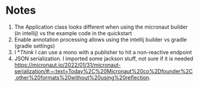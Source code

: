 # Notes
1. The Application class looks different when using the micronaut builder (in intellij) vs the example code in the quickstart
2. Enable annotation processing allows using the intellij builder vs gradle (gradle settings)
3. I **Think* I can use a mono with a publisher to hit a non-reactive endpoint
4. JSON serialization.  I imported some jackson stuff, not sure if it is needed https://micronaut.io/2022/01/31/micronaut-serialization/#:~:text=Today%2C%20Micronaut%20co%2Dfounder%2C,other%20formats%20without%20using%20reflection.